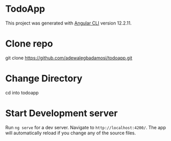 # TodoApp

This project was generated with [Angular CLI](https://github.com/angular/angular-cli) version 12.2.11.

# Clone repo
 git clone  https://github.com/adewalegbadamosi/todoapp.git

# Change Directory
cd into todoapp

# Start Development server

Run `ng serve` for a dev server. Navigate to `http://localhost:4200/`. The app will automatically reload if you change any of the source files.







